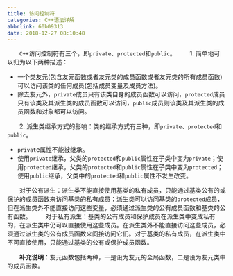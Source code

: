 ```yaml
---
title: 访问控制符
categories: C++语法详解
abbrlink: 60b09313
date: 2018-12-27 08:10:48
---
```

&emsp;&emsp;`C++`访问控制符有三个，即`private`、`protected`和`public`。
&emsp;&emsp;1. 简单地可以归为以下两种描述：

- 一个类友元(包含友元函数或者友元类的成员函数或者友元类的所有成员函数)可以访问该类的任何成员(包括成员变量及成员方法)。
- 除去友元外，`private`成员只有该类自身的成员函数可以访问，`protected`成员只有该类及其派生类的成员函数可以访问，`public`成员则该类及其派生类的成员函数和对象都可以访问。

&emsp;&emsp;2. 派生类继承方式的影响：类的继承方式有三种，即`private`、`protected`和`public`。

- `privat`e属性不能被继承。
- 使用`private`继承，父类的`protected`和`public`属性在子类中变为`private`；使用`protected`继承，父类的`protected`和`public`属性在子类中变为`protected`；使用`public`继承，父类中的`protected`和`public`属性不发生改变。

&emsp;&emsp;对于公有派生：派生类不能直接使用基类的私有成员，只能通过基类公有的或保护的成员函数来访问基类的私有成员；派生类可以访问基类的`protected`成员，但在派生类外不能直接访问这些变量，必须通过派生类的公有成员函数和基类的公有函数。
&emsp;&emsp;对于私有派生：基类的公有成员和保护成员在派生类中变成私有的，在派生类中仍可以直接使用这些成员。在派生类外不能直接访问这些成员，必须通过派生类的公有成员函数来间接访问它们。对于基类的私有成员，在派生类中不可直接使用，只能通过基类的公有或保护成员函数。

&emsp;&emsp;**补充说明**：友元函数包括两种，一是设为友元的全局函数，二是设为友元类中的成员函数。